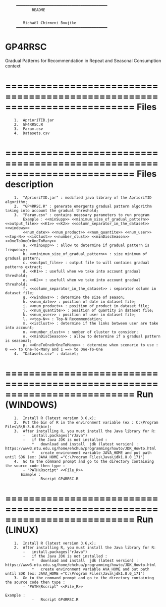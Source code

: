 
		 ━━━━━━━━━━━━━━━━━━━━━━━━━━━━━━━━━━━━━━━━━	
				README


			Michaël Chirmeni Boujike
		 ━━━━━━━━━━━━━━━━━━━━━━━━━━━━━━━━━━━━━━━━━

# GP4RRSC
Gradual Patterns for Recommendation in Repeat and Seasonal Consumption context

==========================================================================
			Files
==========================================================================
		1.	AprioriTID.jar	
		2.	GP4RRSC.R
		3.  Param.csv
		4.	Datasets.csv


==========================================================================
			Files description
==========================================================================
		1.	"AprioriTID.jar" : modified java library of the AprioriTID algorithm;	
		2.	"GP4RRSC.R" : generate emergents gradual pattern algorithm taking into account the gradual threshold;
		3.  "Param.csv" : contains neessary parameters to run program
			Example : <<minSupp>> <<minimum_size_of_gradual_pattern>> <<output_file>> <<K1>> <<K2>> <<column_separator_in_the_dataset>> <<windows>>
			<<num_date>> <<num_product>> <<num_quantite>> <<num_user>> <<top-N>> <<isClust>> <<number_clust>> <<minDiscSeason>> <<OneToOneOrOneToMany>>
			a. <<minSupp>> : allow to determine if gradual pattern is frequency;
			b. <<minimum_size_of_gradual_pattern>> : size minimum of gradual pattern;
			c. <<output_file>> : output file to will contains gradual patterns extract;
			d. <<K1>> : usefull when we take into account gradual threshold;
			e. <<K2>> : usefull when we take into account gradual threshold;
			f. <<column_separator_in_the_dataset>> : separator column in dataset file; 
			g. <<windows>> : determine the size of season;
			h. <<num_date>> : position of date in dataset file;
			i. <<num_product>> : position of product in dataset file;
			j. <<num_quantite>> : position of quantity in dataset file;
			k. <<num_user>> : position of user in dataset file;
			l. <<top-N>> : Top-N Recommendation;
			m. <<isClust>> : determine if the links between user are take into account;
			n. <<number_clust>> : number of cluster to consider;
			o. <<minDiscSeason>> : allow to determine if a gradual pattern is seasonal;
			p. <<OneToOneOrOneToMany>> : determine when scenario to use : 0 ==> to One-To-Many and 1 ==> to One-To-One
		4.	"Datasets.csv" : dataset; 

==========================================================================
		Run (WINDOWS)
==========================================================================	
		1.	Install R (latest version 3.6.x);
		2.	Put the bin of R in the environment variable (ex : C:\Program Files\R\R-3.6.0\bin);
		3.	After installing R, you must install the Java library for R:
			-	install.packages("rJava")
			-	if the Java JDK is not installed :
				*	download and install  jdk (latest version) : https://www3.ntu.edu.sg/home/ehchua/programming/howto/JDK_Howto.html
				*	create environment variable JAVA_HOME and put path until SDK (ex: JAVA_HOME ="C:\Program Files\Java\jdk1.8.0_171")
		4.	Go to the command prompt and go to the directory containing the source code then type :
			- "PATH\Rscript" <<File_R>> 
		   Example :
				- 	Rscript GP4RRSC.R
==========================================================================
		Run (LINUX)
==========================================================================	
		1.	Install R (latest version 3.6.x);
		2.	After installing R, you must install the Java library for R:
			-	install.packages("rJava")
			-	if the Java JDK is not installed :
				*	download and install  jdk (latest version) : https://www3.ntu.edu.sg/home/ehchua/programming/howto/JDK_Howto.html
				*	create environment variable AVA_HOME and put path until SDK (ex: JAVA_HOME ="C:\Program Files\Java\jdk1.8.0_171")
		3.	Go to the command prompt and go to the directory containing the source code then type :
			- "PATH\Rscript" <<File_R>>
		
    Example :
				- 	Rscript GP4RRSC.R  
				
				
				
